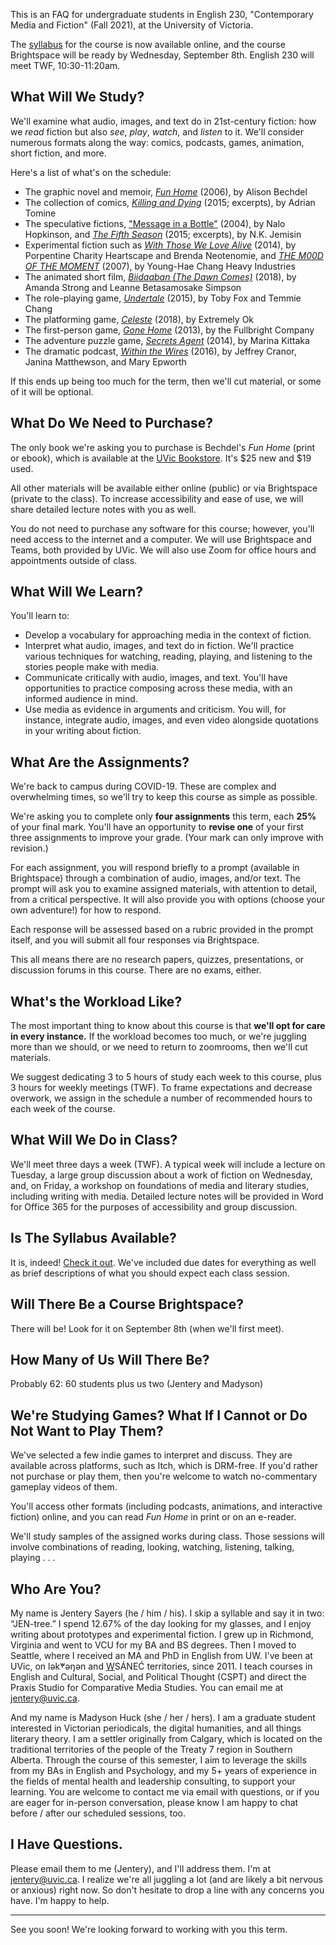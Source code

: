 This is an FAQ for undergraduate students in English 230, "Contemporary Media and Fiction" (Fall 2021), at the University of Victoria. 

The [syllabus](https://jentery.github.io/engl230v2/) for the course is now available online, and the course Brightspace will be ready by Wednesday, September 8th. English 230 will meet TWF, 10:30-11:20am. 

## What Will We Study? 

We'll examine what audio, images, and text do in 21st-century fiction: how we *read* fiction but also *see*, *play*, *watch*, and *listen* to it. We'll consider numerous formats along the way: comics, podcasts, games, animation, short fiction, and more.

Here's a list of what's on the schedule:

* The graphic novel and memoir, [*Fun Home*](http://www.houghtonmifflinbooks.com/booksellers/press_release/bechdel/) (2006), by Alison Bechdel 
* The collection of comics, [*Killing and Dying*](https://drawnandquarterly.com/killing-and-dying) (2015; excerpts), by Adrian Tomine    
* The speculative fictions, ["Message in a Bottle"](https://tachyonpublications.com/product/falling-love-hominids/) (2004), by Nalo Hopkinson, and [*The Fifth Season*](https://www.orbitbooks.net/orbit-excerpts/the-fifth-season/) (2015; excerpts), by N.K. Jemisin  
* Experimental fiction such as [*With Those We Love Alive*](http://collection.eliterature.org/3/work.html?work=with-those-we-love-alive) (2014), by Porpentine Charity Heartscape and Brenda Neotenomie, and [*THE M00D OF THE MOMENT*](https://www.yhchang.com/THE_MOOD_OF_THE_MOMENT_V.html) (2007), by Young-Hae Chang Heavy Industries
* The animated short film, [*Biidaaban (The Dawn Comes)*](https://www.youtube.com/watch?v=vWjnYKyiUB8) (2018), by Amanda Strong and Leanne Betasamosake Simpson 
* The role-playing game, [*Undertale*](https://undertale.com/) (2015), by Toby Fox and Temmie Chang
* The platforming game, [*Celeste*](http://www.celestegame.com/) (2018), by Extremely Ok
* The first-person game, [*Gone Home*](https://gonehome.game/) (2013), by the Fullbright Company 
* The adventure puzzle game, [*Secrets Agent*](https://even-kei.itch.io/secrets-agent) (2014), by Marina Kittaka 
* The dramatic podcast, [*Within the Wires*](http://www.nightvalepresents.com/withinthewires) (2016), by Jeffrey Cranor, Janina Matthewson, and Mary Epworth 

If this ends up being too much for the term, then we'll cut material, or some of it will be optional. 

## What Do We Need to Purchase? 

The only book we're asking you to purchase is Bechdel's *Fun Home* (print or ebook), which is available at the [UVic Bookstore](https://www.uvicbookstore.ca/text/book/9780618871711?course_id=10001). It's $25 new and $19 used. 

All other materials will be available either online (public) or via Brightspace (private to the class). To increase accessibility and ease of use, we will share detailed lecture notes with you as well. 

You do not need to purchase any software for this course; however, you'll need access to the internet and a computer. We will use Brightspace and Teams, both provided by UVic. We will also use Zoom for office hours and appointments outside of class.

## What Will We Learn? 

You'll learn to: 

* Develop a vocabulary for approaching media in the context of fiction.  
* Interpret what audio, images, and text do in fiction. We'll practice various techniques for watching, reading, playing, and listening to the stories people make with media. 
* Communicate critically with audio, images, and text. You'll have opportunities to practice composing across these media, with an informed audience in mind. 
* Use media as evidence in arguments and criticism. You will, for instance, integrate audio, images, and even video alongside quotations in your writing about fiction.

## What Are the Assignments? 

We're back to campus during COVID-19. These are complex and overwhelming times, so we'll try to keep this course as simple as possible. 

We're asking you to complete only **four assignments** this term, each **25%** of your final mark. You'll have an opportunity to **revise one** of your first three assignments to improve your grade. (Your mark can only improve with revision.)

For each assignment, you will respond briefly to a prompt (available in Brightspace) through a combination of audio, images, and/or text. The prompt will ask you to examine assigned materials, with attention to detail, from a critical perspective. It will also provide you with options (choose your own adventure!) for how to respond. 

Each response will be assessed based on a rubric provided in the prompt itself, and you will submit all four responses via Brightspace. 

This all means there are no research papers, quizzes, presentations, or discussion forums in this course. There are no exams, either. 

## What's the Workload Like? 

The most important thing to know about this course is that **we'll opt for care in every instance.** If the workload becomes too much, or we're juggling more than we should, or we need to return to zoomrooms, then we'll cut materials. 

We suggest dedicating 3 to 5 hours of study each week to this course, plus 3 hours for weekly meetings (TWF). To frame expectations and decrease overwork, we assign in the schedule a number of recommended hours to each week of the course.

## What Will We Do in Class? 

We'll meet three days a week (TWF). A typical week will include a lecture on Tuesday, a large group discussion about a work of fiction on Wednesday, and, on Friday, a workshop on foundations of media and literary studies, including writing with media. Detailed lecture notes will be provided in Word for Office 365 for the purposes of accessibility and group discussion. 

## Is The Syllabus Available? 

It is, indeed! [Check it out](index.html). We've included due dates for everything as well as brief descriptions of what you should expect each class session.  

## Will There Be a Course Brightspace? 

There will be! Look for it on September 8th (when we'll first meet). 

## How Many of Us Will There Be? 

Probably 62: 60 students plus us two (Jentery and Madyson) 

## We're Studying Games? What If I Cannot or Do Not Want to Play Them?  

We've selected a few indie games to interpret and discuss. They are available across platforms, such as Itch, which is DRM-free. If you'd rather not purchase or play them, then you're welcome to watch no-commentary gameplay videos of them. 

You'll access other formats (including podcasts, animations, and interactive fiction) online, and you can read *Fun Home* in print or on an e-reader.

We'll study samples of the assigned works during class. Those sessions will involve combinations of reading, looking, watching, listening, talking, playing . . . 

## Who Are You? 

My name is Jentery Sayers (he / him / his). I skip a syllable and say it in two: “JEN-tree.” I spend 12.67% of the day looking for my glasses, and I enjoy writing about prototypes and experimental fiction. I grew up in Richmond, Virginia and went to VCU for my BA and BS degrees. Then I moved to Seattle, where I received an MA and PhD in English from UW. I've been at UVic, on lək̓ʷəŋən and <u>W</u>SÁNEĆ territories, since 2011. I teach courses in English and Cultural, Social, and Political Thought (CSPT) and direct the Praxis Studio for Comparative Media Studies. You can email me at [jentery@uvic.ca](mailto:jentery@uvic.ca). 

And my name is Madyson Huck (she / her / hers). I am a graduate student interested in Victorian periodicals, the digital humanities, and all things literary theory. I am a settler originally from Calgary, which is located on the traditional territories of the people of the Treaty 7 region in Southern Alberta. Through the course of this semester, I aim to leverage the skills from my BAs in English and Psychology, and my 5+ years of experience in the fields of mental health and leadership consulting, to support your learning. You are welcome to contact me via email with questions, or if you are eager for in-person conversation, please know I am happy to chat before / after our scheduled sessions, too.

## I Have Questions. 

Please email them to me (Jentery), and I'll address them. I'm at [jentery@uvic.ca](mailto:jentery@uvic.ca). I realize we're all juggling a lot (and are likely a bit nervous or anxious) right now. So don't hesitate to drop a line with any concerns you have. I'm happy to help. 

*** 

See you soon! We're looking forward to working with you this term.   
